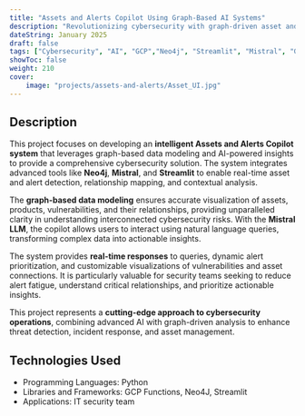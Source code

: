 ```yaml
---
title: "Assets and Alerts Copilot Using Graph-Based AI Systems"
description: "Revolutionizing cybersecurity with graph-driven asset and alert analysis."
dateString: January 2025
draft: false
tags: ["Cybersecurity", "AI", "GCP","Neo4j", "Streamlit", "Mistral", "Graph Databases"]
showToc: false
weight: 210
cover:
    image: "projects/assets-and-alerts/Asset_UI.jpg"
--- 
```



## Description

This project focuses on developing an **intelligent Assets and Alerts Copilot system** that leverages graph-based data modeling and AI-powered insights to provide a comprehensive cybersecurity solution. The system integrates advanced tools like **Neo4j**, **Mistral**, and **Streamlit** to enable real-time asset and alert detection, relationship mapping, and contextual analysis.

The **graph-based data modeling** ensures accurate visualization of assets, products, vulnerabilities, and their relationships, providing unparalleled clarity in understanding interconnected cybersecurity risks. With the **Mistral LLM**, the copilot allows users to interact using natural language queries, transforming complex data into actionable insights.

The system provides **real-time responses** to queries, dynamic alert prioritization, and customizable visualizations of vulnerabilities and asset connections. It is particularly valuable for security teams seeking to reduce alert fatigue, understand critical relationships, and prioritize actionable insights.

This project represents a **cutting-edge approach to cybersecurity operations**, combining advanced AI with graph-driven analysis to enhance threat detection, incident response, and asset management.


## Technologies Used

- Programming Languages: Python
- Libraries and Frameworks: GCP Functions, Neo4J, Streamlit 
- Applications: IT security team 


